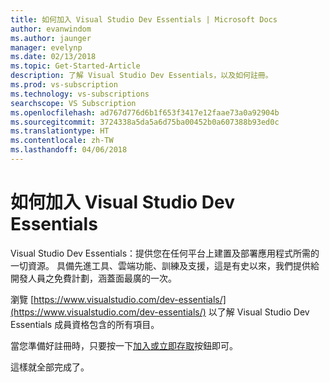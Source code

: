 ```yaml
---
title: 如何加入 Visual Studio Dev Essentials | Microsoft Docs
author: evanwindom
ms.author: jaunger
manager: evelynp
ms.date: 02/13/2018
ms.topic: Get-Started-Article
description: 了解 Visual Studio Dev Essentials，以及如何註冊。
ms.prod: vs-subscription
ms.technology: vs-subscriptions
searchscope: VS Subscription
ms.openlocfilehash: ad767d776d6b1f653f3417e12faae73a0a92904b
ms.sourcegitcommit: 3724338a5da5a6d75ba00452b0a607388b93ed0c
ms.translationtype: HT
ms.contentlocale: zh-TW
ms.lasthandoff: 04/06/2018
---
```

# <a name="how-to-join-visual-studio-dev-essentials"></a>如何加入 Visual Studio Dev Essentials

Visual Studio Dev Essentials：提供您在任何平台上建置及部署應用程式所需的一切資源。 具備先進工具、雲端功能、訓練及支援，這是有史以來，我們提供給開發人員之免費計劃，涵蓋面最廣的一次。

瀏覽 [https://www.visualstudio.com/dev-essentials/](https://www.visualstudio.com/dev-essentials/) 以了解 Visual Studio Dev Essentials 成員資格包含的所有項目。 

當您準備好註冊時，只要按一下[加入或立即存取](https://my.visualstudio.com/Benefits?wt.mc_id=o~msft~vscom~devessentials-hero~mt689&campaign=o~msft~vscom~devessentials-hero~mt689)按鈕即可。 

這樣就全部完成了。  